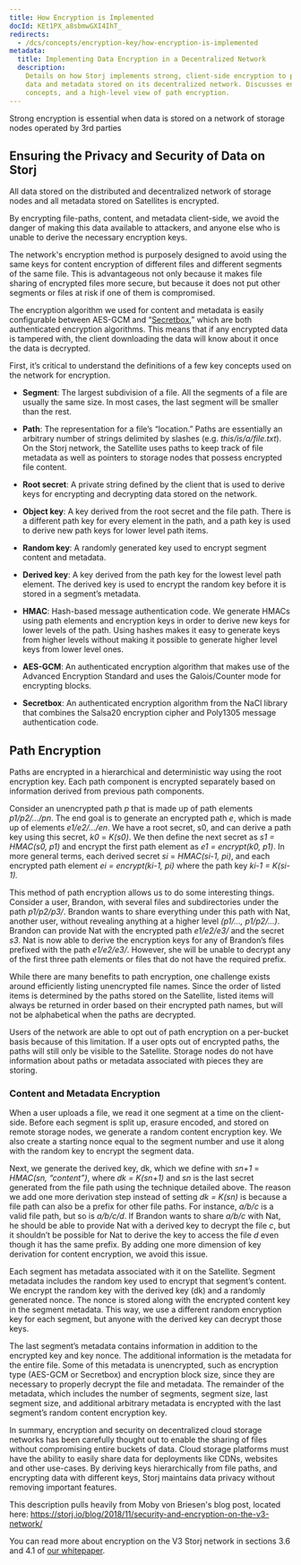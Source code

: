 ```yaml
---
title: How Encryption is Implemented
docId: KEt1PX_a8sbmwGXI4IhT_
redirects:
  - /dcs/concepts/encryption-key/how-encryption-is-implemented
metadata:
  title: Implementing Data Encryption in a Decentralized Network
  description:
    Details on how Storj implements strong, client-side encryption to protect
    data and metadata stored on its decentralized network. Discusses encryption algorithms,
    concepts, and a high-level view of path encryption.
---
```


Strong encryption is essential when data is stored on a network of storage nodes operated by 3rd parties

## Ensuring the Privacy and Security of Data on Storj

All data stored on the distributed and decentralized network of storage nodes and all metadata stored on Satellites is encrypted.

By encrypting file-paths, content, and metadata client-side, we avoid the danger of making this data available to attackers, and anyone else who is unable to derive the necessary encryption keys.

The network's encryption method is purposely designed to avoid using the same keys for content encryption of different files and different segments of the same file. This is advantageous not only because it makes file sharing of encrypted files more secure, but because it does not put other segments or files at risk if one of them is compromised.

The encryption algorithm we used for content and metadata is easily configurable between AES-GCM and “[Secretbox](https://nacl.cr.yp.to/secretbox.html),” which are both authenticated encryption algorithms. This means that if any encrypted data is tampered with, the client downloading the data will know about it once the data is decrypted.

First, it’s critical to understand the definitions of a few key concepts used on the network for encryption.

- **Segment**: The largest subdivision of a file. All the segments of a file are usually the same size. In most cases, the last segment will be smaller than the rest.

- **Path**: The representation for a file’s “location.” Paths are essentially an arbitrary number of strings delimited by slashes (e.g. _this/is/a/file.txt_). On the Storj network, the Satellite uses paths to keep track of file metadata as well as pointers to storage nodes that possess encrypted file content.

- **Root secret**: A private string defined by the client that is used to derive keys for encrypting and decrypting data stored on the network.

- **Object key**: A key derived from the root secret and the file path. There is a different path key for every element in the path, and a path key is used to derive new path keys for lower level path items.

- **Random key**: A randomly generated key used to encrypt segment content and metadata.

- **Derived key**: A key derived from the path key for the lowest level path element. The derived key is used to encrypt the random key before it is stored in a segment’s metadata.

- **HMAC**: Hash-based message authentication code. We generate HMACs using path elements and encryption keys in order to derive new keys for lower levels of the path. Using hashes makes it easy to generate keys from higher levels without making it possible to generate higher level keys from lower level ones.

- **AES-GCM**: An authenticated encryption algorithm that makes use of the Advanced Encryption Standard and uses the Galois/Counter mode for encrypting blocks.

- **Secretbox**: An authenticated encryption algorithm from the NaCl library that combines the Salsa20 encryption cipher and Poly1305 message authentication code.

## Path Encryption

Paths are encrypted in a hierarchical and deterministic way using the root encryption key. Each path component is encrypted separately based on information derived from previous path components.

Consider an unencrypted path _p_ that is made up of path elements _p1/p2/…/pn_. The end goal is to generate an encrypted path _e_, which is made up of elements _e1/e2/…/en_. We have a root secret, s0, and can derive a path key using this secret, _k0_ = _K(s0)_. We then define the next secret as _s1 = HMAC(s0, p1)_ and encrypt the first path element as _e1 = encrypt(k0, p1)_. In more general terms, each derived secret _si_ = _HMAC(si-1, pi)_, and each encrypted path element _ei = encrypt(ki-1, pi)_ where the path key _ki-1 = K(si-1)._

This method of path encryption allows us to do some interesting things. Consider a user, Brandon, with several files and subdirectories under the path _p1/p2/p3/_. Brandon wants to share everything under this path with Nat, another user, without revealing anything at a higher level _(p1/…, p1/p2/…)_. Brandon can provide Nat with the encrypted path _e1/e2/e3/_ and the secret _s3_. Nat is now able to derive the encryption keys for any of Brandon’s files prefixed with the path _e1/e2/e3/_. However, she will be unable to decrypt any of the first three path elements or files that do not have the required prefix.

While there are many benefits to path encryption, one challenge exists around efficiently listing unencrypted file names. Since the order of listed items is determined by the paths stored on the Satellite, listed items will always be returned in order based on their encrypted path names, but will not be alphabetical when the paths are decrypted.

Users of the network are able to opt out of path encryption on a per-bucket basis because of this limitation. If a user opts out of encrypted paths, the paths will still only be visible to the Satellite. Storage nodes do not have information about paths or metadata associated with pieces they are storing.

### Content and Metadata Encryption

When a user uploads a file, we read it one segment at a time on the client-side. Before each segment is split up, erasure encoded, and stored on remote storage nodes, we generate a random content encryption key. We also create a starting nonce equal to the segment number and use it along with the random key to encrypt the segment data.

Next, we generate the derived key, dk, which we define with _sn+1_ = _HMAC(sn, “content”)_, where _dk_ _=_ _K(sn+1)_ and _sn_ is the last secret generated from the file path using the technique detailed above. The reason we add one more derivation step instead of setting _dk = K(sn)_ is because a file path can also be a prefix for other file paths. For instance, _a/b/c_ is a valid file path, but so is _a/b/c/d_. If Brandon wants to share _a/b/c_ with Nat, he should be able to provide Nat with a derived key to decrypt the file _c_, but it shouldn’t be possible for Nat to derive the key to access the file _d_ even though it has the same prefix. By adding one more dimension of key derivation for content encryption, we avoid this issue.

Each segment has metadata associated with it on the Satellite. Segment metadata includes the random key used to encrypt that segment’s content. We encrypt the random key with the derived key (dk) and a randomly generated nonce. The nonce is stored along with the encrypted content key in the segment metadata. This way, we use a different random encryption key for each segment, but anyone with the derived key can decrypt those keys.

The last segment’s metadata contains information in addition to the encrypted key and key nonce. The additional information is the metadata for the entire file. Some of this metadata is unencrypted, such as encryption type (AES-GCM or Secretbox) and encryption block size, since they are necessary to properly decrypt the file and metadata. The remainder of the metadata, which includes the number of segments, segment size, last segment size, and additional arbitrary metadata is encrypted with the last segment’s random content encryption key.

In summary, encryption and security on decentralized cloud storage networks has been carefully thought out to enable the sharing of files without compromising entire buckets of data. Cloud storage platforms must have the ability to easily share data for deployments like CDNs, websites and other use-cases. By deriving keys hierarchically from file paths, and encrypting data with different keys, Storj maintains data privacy without removing important features.

This description pulls heavily from Moby von Briesen's blog post, located here: <https://storj.io/blog/2018/11/security-and-encryption-on-the-v3-network/>

You can read more about encryption on the V3 Storj network in sections 3.6 and 4.1 of [our whitepaper](https://www.storj.io/whitepaper).
